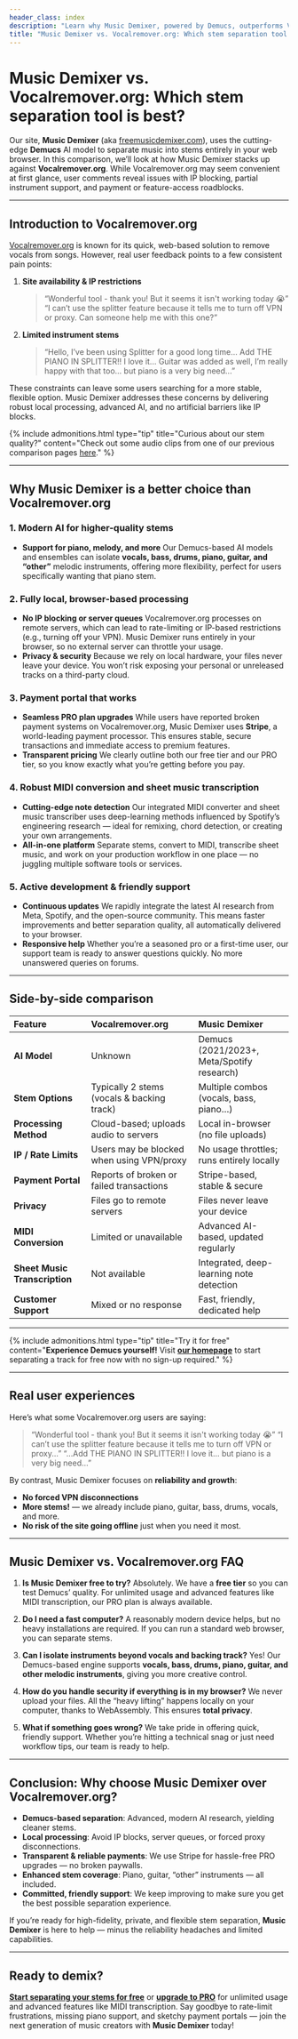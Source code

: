 ```yaml
---
header_class: index
description: "Learn why Music Demixer, powered by Demucs, outperforms Vocalremover.org for vocal removal and stem separation."
title: "Music Demixer vs. Vocalremover.org: Which stem separation tool is best?"
---
```


# Music Demixer vs. Vocalremover.org: Which stem separation tool is best?

Our site, **Music Demixer** (aka [freemusicdemixer.com](https://freemusicdemixer.com)), uses the cutting-edge **Demucs** AI model to separate music into stems entirely in your web browser. In this comparison, we’ll look at how Music Demixer stacks up against **Vocalremover.org**. While Vocalremover.org may seem convenient at first glance, user comments reveal issues with IP blocking, partial instrument support, and payment or feature-access roadblocks.

---

## Introduction to Vocalremover.org

[Vocalremover.org](https://vocalremover.org) is known for its quick, web-based solution to remove vocals from songs. However, real user feedback points to a few consistent pain points:

1. **Site availability & IP restrictions**
   > “Wonderful tool - thank you! But it seems it isn't working today 😭”
   > “I can’t use the splitter feature because it tells me to turn off VPN or proxy. Can someone help me with this one?”

2. **Limited instrument stems**
   > “Hello, I’ve been using Splitter for a good long time... Add THE PIANO IN SPLITTER!! I love it... Guitar was added as well, I’m really happy with that too... but piano is a very big need...”

These constraints can leave some users searching for a more stable, flexible option. Music Demixer addresses these concerns by delivering robust local processing, advanced AI, and no artificial barriers like IP blocks.

{% include admonitions.html
    type="tip"
    title="Curious about our stem quality?"
    content="Check out some audio clips from one of our previous comparison pages [here](/vs-spleeter#audio-clips)."
%}

---

## Why Music Demixer is a better choice than Vocalremover.org

### 1. Modern AI for higher-quality stems
- **Support for piano, melody, and more**
  Our Demucs-based AI models and ensembles can isolate **vocals, bass, drums, piano, guitar, and “other”** melodic instruments, offering more flexibility, perfect for users specifically wanting that piano stem.

### 2. Fully local, browser-based processing
- **No IP blocking or server queues**
  Vocalremover.org processes on remote servers, which can lead to rate-limiting or IP-based restrictions (e.g., turning off your VPN). Music Demixer runs entirely in your browser, so no external server can throttle your usage.
- **Privacy & security**
  Because we rely on local hardware, your files never leave your device. You won’t risk exposing your personal or unreleased tracks on a third-party cloud.

### 3. Payment portal that works
- **Seamless PRO plan upgrades**
  While users have reported broken payment systems on Vocalremover.org, Music Demixer uses **Stripe**, a world-leading payment processor. This ensures stable, secure transactions and immediate access to premium features.
- **Transparent pricing**
  We clearly outline both our free tier and our PRO tier, so you know exactly what you’re getting before you pay.

### 4. Robust MIDI conversion and sheet music transcription
- **Cutting-edge note detection**
  Our integrated MIDI converter and sheet music transcriber uses deep-learning methods influenced by Spotify’s engineering research — ideal for remixing, chord detection, or creating your own arrangements.
- **All-in-one platform**
  Separate stems, convert to MIDI, transcribe sheet music, and work on your production workflow in one place — no juggling multiple software tools or services.

### 5. Active development & friendly support
- **Continuous updates**
  We rapidly integrate the latest AI research from Meta, Spotify, and the open-source community. This means faster improvements and better separation quality, all automatically delivered to your browser.
- **Responsive help**
  Whether you’re a seasoned pro or a first-time user, our support team is ready to answer questions quickly. No more unanswered queries on forums.

---

## Side-by-side comparison

| Feature               | Vocalremover.org                           | Music Demixer                            |
| :-------------------- | :----------------------------------------- | :--------------------------------------- |
| **AI Model**          | Unknown | Demucs (2021/2023+, Meta/Spotify research) |
| **Stem Options**      | Typically 2 stems (vocals & backing track) | Multiple combos (vocals, bass, piano…)   |
| **Processing Method** | Cloud-based; uploads audio to servers      | Local in-browser (no file uploads)       |
| **IP / Rate Limits**  | Users may be blocked when using VPN/proxy  | No usage throttles; runs entirely locally|
| **Payment Portal**    | Reports of broken or failed transactions   | Stripe-based, stable & secure            |
| **Privacy**           | Files go to remote servers                 | Files never leave your device            |
| **MIDI Conversion**   | Limited or unavailable                     | Advanced AI-based, updated regularly     |
| **Sheet Music Transcription** | Not available                        | Integrated, deep-learning note detection |
| **Customer Support**  | Mixed or no response                       | Fast, friendly, dedicated help           |

---

{% include admonitions.html
    type="tip"
    title="Try it for free"
    content="**Experience Demucs yourself!** Visit [**our homepage**](/) to start separating a track for free now with no sign-up required."
%}

---

## Real user experiences

Here’s what some Vocalremover.org users are saying:

> “Wonderful tool - thank you! But it seems it isn't working today 😭”
> “I can’t use the splitter feature because it tells me to turn off VPN or proxy...”
> “...Add THE PIANO IN SPLITTER!! I love it... but piano is a very big need...”

By contrast, Music Demixer focuses on **reliability and growth**:
- **No forced VPN disconnections**
- **More stems!** — we already include piano, guitar, bass, drums, vocals, and more.
- **No risk of the site going offline** just when you need it most.

---

## Music Demixer vs. Vocalremover.org FAQ

1. **Is Music Demixer free to try?**
   Absolutely. We have a **free tier** so you can test Demucs’ quality. For unlimited usage and advanced features like MIDI transcription, our PRO plan is always available.

2. **Do I need a fast computer?**
   A reasonably modern device helps, but no heavy installations are required. If you can run a standard web browser, you can separate stems.

3. **Can I isolate instruments beyond vocals and backing track?**
   Yes! Our Demucs-based engine supports **vocals, bass, drums, piano, guitar, and other melodic instruments**, giving you more creative control.

4. **How do you handle security if everything is in my browser?**
   We never upload your files. All the “heavy lifting” happens locally on your computer, thanks to WebAssembly. This ensures **total privacy**.

5. **What if something goes wrong?**
   We take pride in offering quick, friendly support. Whether you’re hitting a technical snag or just need workflow tips, our team is ready to help.

---

## Conclusion: Why choose Music Demixer over Vocalremover.org?

- **Demucs-based separation**: Advanced, modern AI research, yielding cleaner stems.
- **Local processing**: Avoid IP blocks, server queues, or forced proxy disconnections.
- **Transparent & reliable payments**: We use Stripe for hassle-free PRO upgrades — no broken paywalls.
- **Enhanced stem coverage**: Piano, guitar, “other” instruments — all included.
- **Committed, friendly support**: We keep improving to make sure you get the best possible separation experience.

If you’re ready for high-fidelity, private, and flexible stem separation, **Music Demixer** is here to help — minus the reliability headaches and limited capabilities.

---

## Ready to demix?

[**Start separating your stems for free**](/#demixer-app) or [**upgrade to PRO**](/pricing) for unlimited usage and advanced features like MIDI transcription. Say goodbye to rate-limit frustrations, missing piano support, and sketchy payment portals — join the next generation of music creators with **Music Demixer** today!
